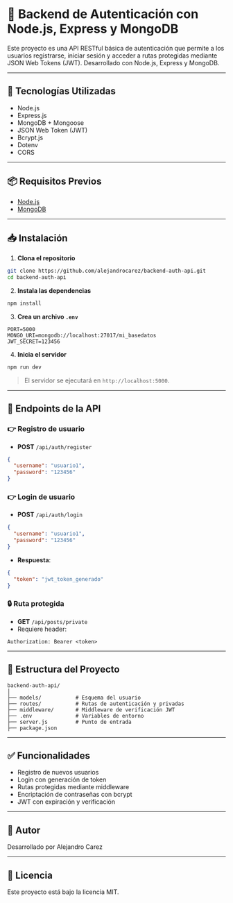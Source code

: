 # 🔐 Backend de Autenticación con Node.js, Express y MongoDB

Este proyecto es una API RESTful básica de autenticación que permite a los usuarios registrarse, iniciar sesión y acceder a rutas protegidas mediante JSON Web Tokens (JWT). Desarrollado con Node.js, Express y MongoDB.

---

## 🚀 Tecnologías Utilizadas

- Node.js
- Express.js
- MongoDB + Mongoose
- JSON Web Token (JWT)
- Bcrypt.js
- Dotenv
- CORS

---

## 📦 Requisitos Previos

- [Node.js](https://nodejs.org/)
- [MongoDB](https://www.mongodb.com/try/download/community)

---

## 📥 Instalación

1. **Clona el repositorio**

```bash
git clone https://github.com/alejandrocarez/backend-auth-api.git
cd backend-auth-api
```

2. **Instala las dependencias**

```bash
npm install
```

3. **Crea un archivo `.env`**

```env
PORT=5000
MONGO_URI=mongodb://localhost:27017/mi_basedatos
JWT_SECRET=123456
```

4. **Inicia el servidor**

```bash
npm run dev
```

> El servidor se ejecutará en `http://localhost:5000`.

---

## 🔐 Endpoints de la API

### 👉 Registro de usuario

- **POST** `/api/auth/register`
```json
{
  "username": "usuario1",
  "password": "123456"
}
```

### 👉 Login de usuario

- **POST** `/api/auth/login`
```json
{
  "username": "usuario1",
  "password": "123456"
}
```

- **Respuesta**:
```json
{
  "token": "jwt_token_generado"
}
```

### 🔒 Ruta protegida

- **GET** `/api/posts/private`
- Requiere header:
```
Authorization: Bearer <token>
```

---

## 📁 Estructura del Proyecto

```
backend-auth-api/
│
├── models/           # Esquema del usuario
├── routes/           # Rutas de autenticación y privadas
├── middleware/       # Middleware de verificación JWT
├── .env              # Variables de entorno
├── server.js         # Punto de entrada
├── package.json
```

---

## ✅ Funcionalidades

- Registro de nuevos usuarios
- Login con generación de token
- Rutas protegidas mediante middleware
- Encriptación de contraseñas con bcrypt
- JWT con expiración y verificación

---

## 📌 Autor

Desarrollado por Alejandro Carez

---

## 📝 Licencia

Este proyecto está bajo la licencia MIT.